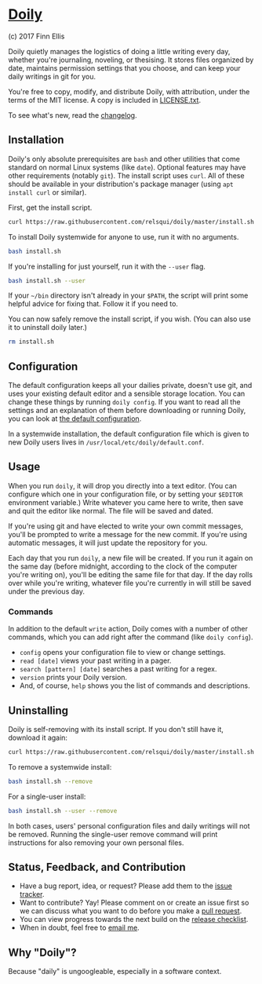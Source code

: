 # [Doily](https://github.com/relsqui/doily)
(c) 2017 Finn Ellis

Doily quietly manages the logistics of doing a little writing every day,
whether you're journaling, noveling, or thesising. It stores files organized by
date, maintains permission settings that you choose, and can keep your daily
writings in git for you.

You're free to copy, modify, and distribute Doily, with attribution, under the
terms of the MIT license. A copy is included in [LICENSE.txt](LICENSE.txt).

To see what's new, read the [changelog](CHANGELOG.md).


## Installation

Doily's only absolute prerequisites are `bash` and other utilities that come
standard on normal Linux systems (like `date`). Optional features may have
other requirements (notably `git`). The install script uses `curl`. All of
these should be available in your distribution's package manager (using
`apt install curl` or similar).

First, get the install script.

```bash
curl https://raw.githubusercontent.com/relsqui/doily/master/install.sh -o install.sh
```

To install Doily systemwide for anyone to use, run it with no arguments.

```bash
bash install.sh
```

If you're installing for just yourself, run it with the `--user` flag.

```bash
bash install.sh --user
```

If your `~/bin` directory isn't already in your `$PATH`, the script will print
some helpful advice for fixing that. Follow it if you need to.

You can now safely remove the install script, if you wish. (You can also use
it to uninstall doily later.)

```bash
rm install.sh
```


## Configuration

The default configuration keeps all your dailies private, doesn't use git, and
uses your existing default editor and a sensible storage location. You can
change these things by running `doily config`. If you want to read all the
settings and an explanation of them before downloading or running Doily, you
can look at [the default configuration](default.conf).

In a systemwide installation, the default configuration file which is given to
new Doily users lives in `/usr/local/etc/doily/default.conf`.


## Usage

When you run `doily`, it will drop you directly into a text editor. (You can
configure which one in your configuration file, or by setting your `$EDITOR`
environment variable.) Write whatever you came here to write, then save and
quit the editor like normal. The file will be saved and dated.

If you're using git and have elected to write your own commit messages, you'll
be prompted to write a message for the new commit. If you're using automatic
messages, it will just update the repository for you.

Each day that you run `doily`, a new file will be created. If you run it again
on the same day (before midnight, according to the clock of the computer
you're writing on), you'll be editing the same file for that day. If the
day rolls over while you're writing, whatever file you're currently in will
still be saved under the previous day.

### Commands

In addition to the default `write` action, Doily comes with a number of other
commands, which you can add right after the command (like `doily config`).

* `config` opens your configuration file to view or change settings.
* `read [date]` views your past writing in a pager.
* `search [pattern] [date]` searches a past writing for a regex.
* `version` prints your Doily version.
* And, of course, `help` shows you the list of commands and descriptions.

## Uninstalling

Doily is self-removing with its install script. If you don't still have it,
download it again:

```bash
curl https://raw.githubusercontent.com/relsqui/doily/master/install.sh -o install.sh
```

To remove a systemwide install:

```bash
bash install.sh --remove
```

For a single-user install:

```bash
bash install.sh --user --remove
```

In both cases, users' personal configuration files and daily writings will
not be removed. Running the single-user remove command will print instructions
for also removing your own personal files.


## Status, Feedback, and Contribution

* Have a bug report, idea, or request? Please add them to the
  [issue tracker](https://github.com/relsqui/doily/issues).
* Want to contribute? Yay! Please comment on or create an issue first so we
  can discuss what you want to do before you make a
  [pull request](https://www.thinkful.com/learn/github-pull-request-tutorial/).
* You can view progress towards the next build on the
  [release checklist](CHECKLIST.md).
* When in doubt, feel free to [email me](mailto:relsqui@chiliahedron.com).

## Why "Doily"?

Because "daily" is ungoogleable, especially in a software context.
